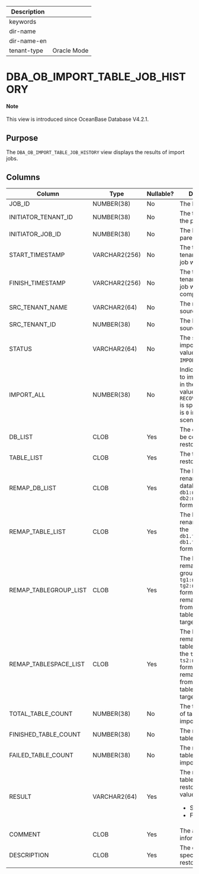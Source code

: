 | Description ||
|---|---|
| keywords ||
| dir-name ||
| dir-name-en ||
| tenant-type | Oracle Mode |

# DBA_OB_IMPORT_TABLE_JOB_HISTORY

<main id="notice" type='explain'>
  <h4>Note</h4>
  <p>This view is introduced since OceanBase Database V4.2.1. </p>
</main>

## Purpose

The `DBA_OB_IMPORT_TABLE_JOB_HISTORY` view displays the results of import jobs. 

## Columns

| **Column** | **Type** | **Nullable?** | **Description** |
| --- | --- | --- | --- |
| JOB_ID | NUMBER(38) | No | The ID of the job. |
| INITIATOR_TENANT_ID | NUMBER(38) | No | The tenant ID of the parent job. |
| INITIATOR_JOB_ID | NUMBER(38) | No | The ID of the parent job. |
| START_TIMESTAMP | VARCHAR2(256) | No | The time on the tenant when the job was started. |
| FINISH_TIMESTAMP | VARCHAR2(256) | No | The time on the tenant when the job was completed. |
| SRC_TENANT_NAME | VARCHAR2(64) | No | The name of the source tenant. |
| SRC_TENANT_ID | NUMBER(38) | No | The ID of the source tenant. |
| STATUS | VARCHAR2(64) | No | The status of the import job. The value is `IMPORT_FINISH`. |
| IMPORT_ALL | NUMBER(38) | No | Indicates whether to import all tables in the tenant. The value is `1` if `RECOVER TABLE *.*` is specified, and is `0` in other scenarios. |
| DB_LIST | CLOB | Yes | The database to be completely restored. |
| TABLE_LIST | CLOB | Yes | The tables to restore. |
| REMAP_DB_LIST | CLOB | Yes | The list of renamed databases, in the `db1:new_db1, db2:newdb2` format. |
| REMAP_TABLE_LIST | CLOB | Yes | The list of renamed tables, in the `db1.t1:new_t1, db1.t2:db2.new_t2` format. |
| REMAP_TABLEGROUP_LIST | CLOB | Yes | The list of remapped table groups in the `tg1:new_tg1, tg2:new_tg2` format. You can remap a table from the original table group to the target table group. |
| REMAP_TABLESPACE_LIST | CLOB | Yes | The list of remapped tablespaces, in the `ts1:new_ts1, ts2:new_ts2` format. You can remap a table from the original tablespace to the target tablespace. |
| TOTAL_TABLE_COUNT | NUMBER(38) | No | The total number of tables to import. |
| FINISHED_TABLE_COUNT | NUMBER(38) | No | The number of tables imported. |
| FAILED_TABLE_COUNT | NUMBER(38) | No | The number of tables failed to be imported. |
| RESULT | VARCHAR2(64) | Yes | The result of the table-level restore job. Valid values:<ul><li>SUCCESS  </li><li>FAIL </li></ul> |
| COMMENT | CLOB | Yes | The additional information. |
| DESCRIPTION | CLOB | Yes | The description specified in the restore statement. |
